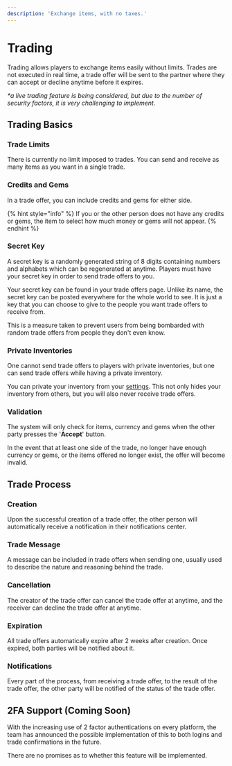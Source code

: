 ```yaml
---
description: 'Exchange items, with no taxes.'
---
```


# Trading

Trading allows players to exchange items easily without limits. Trades are not executed in real time, a trade offer will be sent to the partner where they can accept or decline anytime before it expires.

_\*a live trading feature is being considered, but due to the number of security factors, it is very challenging to implement._

## Trading Basics

### Trade Limits

There is currently no limit imposed to trades. You can send and receive as many items as you want in a single trade.

### Credits and Gems

In a trade offer, you can include credits and gems for either side.

{% hint style="info" %}
If you or the other person does not have any credits or gems, the item to select how much money or gems will not appear.
{% endhint %}

### Secret Key

A secret key is a randomly generated string of 8 digits containing numbers and alphabets which can be regenerated at anytime. Players must have your secret key in order to send trade offers to you.  
  
Your secret key can be found in your trade offers page. Unlike its name, the secret key can be posted everywhere for the whole world to see. It is just a key that you can choose to give to the people you want trade offers to receive from.  
  
This is a measure taken to prevent users from being bombarded with random trade offers from people they don't even know.

### Private Inventories

One cannot send trade offers to players with private inventories, but one can send trade offers while having a private inventory.

You can private your inventory from your [settings](https://titan.tf/settings). This not only hides your inventory from others, but you will also never receive trade offers.

### Validation

The system will only check for items, currency and gems when the other party presses the '**Accept**' button.  
  
In the event that at least one side of the trade, no longer have enough currency or gems, or the items offered no longer exist, the offer will become invalid.

## Trade Process

### Creation

Upon the successful creation of a trade offer, the other person will automatically receive a notification in their notifications center.

### Trade Message

A message can be included in trade offers when sending one, usually used to describe the nature and reasoning behind the trade.

### Cancellation

The creator of the trade offer can cancel the trade offer at anytime, and the receiver can decline the trade offer at anytime.

### Expiration

All trade offers automatically expire after 2 weeks after creation. Once expired, both parties will be notified about it.

### Notifications

Every part of the process, from receiving a trade offer, to the result of the trade offer, the other party will be notified of the status of the trade offer.

## 2FA Support \(Coming Soon\)

With the increasing use of 2 factor authentications on every platform, the team has announced the possible implementation of this to both logins and trade confirmations in the future.

There are no promises as to whether this feature will be implemented.

